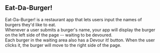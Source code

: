 ## Eat-Da-Burger! 

Eat-Da-Burger! is a restaurant app that lets users input the names of burgers they'd like to eat.     
Whenever a user submits a burger's name, your app will display the burger on the left side of the page -- waiting to be devoured.     
Each burger in the waiting area also has a Devour it! button. When the user clicks it, the burger will move to the right side of the page.
